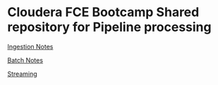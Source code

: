 # Cloudera FCE Bootcamp Shared repository for Pipeline processing

[Ingestion Notes](notes-ingestion.md)

[Batch Notes](batch.md)

[Streaming](streaming.md)